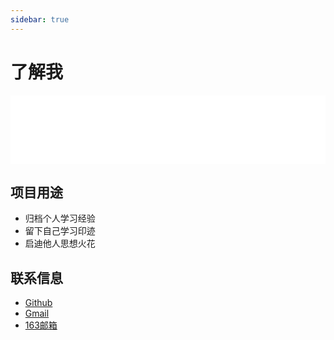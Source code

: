 ```yaml
---
sidebar: true
---
```


# 了解我

<iframe frameborder="no" border="0" marginwidth="0" marginheight="0" width=100% height=110 src="//music.163.com/outchain/player?type=0&id=7113076622&auto=1&height=90"></iframe>

## 项目用途

*   归档个人学习经验
*   留下自己学习印迹
*   启迪他人思想火花

## 联系信息

- [Github](https://github.com/passwordgloo)
- [Gmail](mailto:foresee.igloo@gmail.com)
- [163邮箱](mailto:passwordgloo@163.com)

